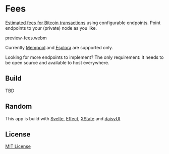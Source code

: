 # Fees

[Estimated fees for Bitcoin transactions](https://github.com/bitcoinbook/bitcoinbook/blob/develop/ch09_fees.adoc#estimating-appropriate-fee-rates) using configurable endpoints. Point endpoints to your (private) node as you like.

[preview-fees.webm](https://github.com/BitcoinBeachTravemuende/fees/assets/47693/e0a20672-adb7-4f4e-8566-0566e15bb4fc)

Currently [Mempool](https://mempool.space/) and [Esplora](https://github.com/Blockstream/esplora/) are supported only.

Looking for more endpoints to implement? The only requirement: It needs to be open source and available to host everywhere.

## Build

TBD

## Random

This app is build with [Svelte](https://svelte.dev/), [Effect](https://effect.website/), [XState](https://stately.ai/) and [daisyUI](https://daisyui.com/).

## License

[MIT License](./LICENSE)
